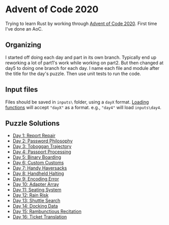 # Advent of Code 2020
Trying to learn Rust by working through [Advent of Code 2020](https://adventofcode.com/2020/). First time I've done an AoC.

## Organizing

I started off doing each day and part in its own branch. Typically end up reworking a lot of part1's work while working on part2. But then changed at day5 to doing one branch for each day. I name each file and module after the title for the day's puzzle. Then use unit tests to run the code.

## Input files

Files should be saved in `inputs\` folder, using a `dayX` format. [Loading functions](src/input_utils.rs) will accept `"dayX"` as a format. e.g., `"day4"` will load `inputs\day4`.

## Puzzle Solutions

- [Day 1: Report Repair](src/report_repair.rs)
- [Day 2: Password Philosophy](src/password_philosophy.rs)
- [Day 3: Toboggan Trajectory](src/toboggan_trajectory.rs)
- [Day 4: Passport Processing](src/passport_processing.rs)
- [Day 5: Binary Boarding](src/binary_boarding.rs)
- [Day 6: Custom Customs](src/custom_customs.rs)
- [Day 7: Handy Haversacks](src/handy_haversacks.rs)
- [Day 8: Handheld Halting](src/handheld_halting.rs)
- [Day 9: Encoding Error](src/encoding_error.rs)
- [Day 10: Adapter Array](src/adapter_array.rs)
- [Day 11: Seating System](src/seating_system.rs)
- [Day 12: Rain Risk](src/rain_risk.rs)
- [Day 13: Shuttle Search](src/shuttle_search.rs)
- [Day 14: Docking Data](src/docking_data.rs)
- [Day 15: Rambunctious Recitation](src/rambunctious_recitation.rs)
- [Day 16: Ticket Translation](src/ticket_translation.rs)
